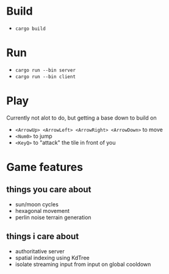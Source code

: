 # Build
- `cargo build`

# Run
- `cargo run --bin server`
- `cargo run --bin client`

# Play
Currently not alot to do, but getting a base down to build on
- `<ArrowUp> <ArrowLeft> <ArrowRight> <ArrowDown>` to move
- `<Num0>` to jump
- `<KeyQ>` to "attack" the tile in front of you

# Game features
## things you care about
- sun/moon cycles
- hexagonal movement
- perlin noise terrain generation

## things i care about
- authoritative server
- spatial indexing using KdTree
- isolate streaming input from input on global cooldown
